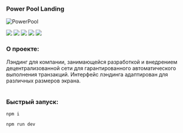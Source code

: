 ### Power Pool Landing

![PowerPool](https://github.com/Melyfr/powerpool/assets/72978278/85a8d93c-c0c7-4097-b2b8-7b121cfedde2)
<div>
  <img src="https://img.shields.io/badge/TypeScript-1F2544?style=for-the-badge&logo=typescript&logoColor=#3178C6"/> 
  <img src="https://img.shields.io/badge/HTML-1F2544?style=for-the-badge&logo=html5&logoColor=#E34F26"/> 
  <img src="https://img.shields.io/badge/CSS-1F2544?style=for-the-badge&logo=css3&logoColor=1572B6"/> 
  <img src="https://img.shields.io/badge/React-1F2544?style=for-the-badge&logo=react&logoColor=#61DAFB"/> 
  <img src="https://img.shields.io/badge/Vite-1F2544?style=for-the-badge&logo=vite&logoColor=#646CFF"/> 
</div>

### О проекте:

Лэндинг для компании, занимающейся разработкой и внедрением децентрализованной сети для гарантированного автоматического выполнения транзакций. Интерфейс лэндинга адаптирован для различных размеров экрана.
#

### Быстрый запуск:

```
npm i
```
```
npm run dev
```
